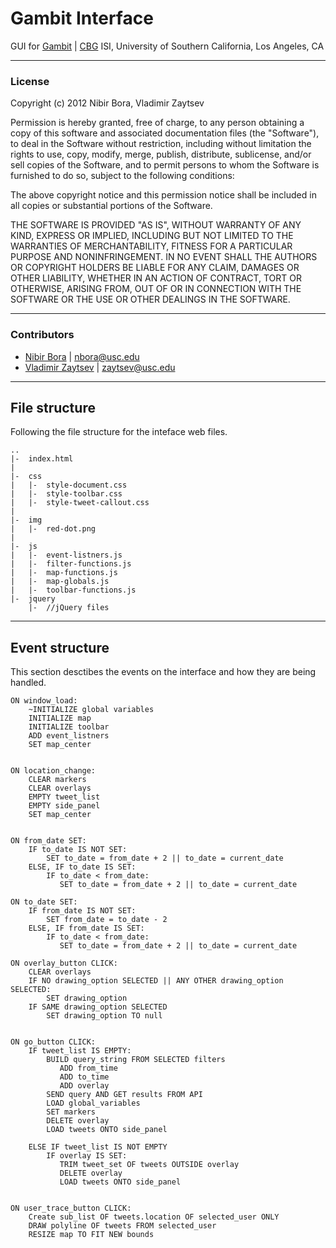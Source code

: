 # Gambit Interface

GUI for [Gambit](http://brain.isi.edu/~gambit/v2.0/index.html)
| [CBG](http://cbg.isi.edu) ISI, University of Southern California, Los Angeles, CA

---

### License

Copyright (c) 2012 Nibir Bora, Vladimir Zaytsev

Permission is hereby granted, free of charge, to any person obtaining a copy of this software and associated documentation files (the "Software"), to deal in the Software without restriction, including without limitation the rights to use, copy, modify, merge, publish, distribute, sublicense, and/or sell copies of the Software, and to permit persons to whom the Software is furnished to do so, subject to the following conditions:

The above copyright notice and this permission notice shall be included in all copies or substantial portions of the Software.

THE SOFTWARE IS PROVIDED "AS IS", WITHOUT WARRANTY OF ANY KIND, EXPRESS OR IMPLIED, INCLUDING BUT NOT LIMITED TO THE WARRANTIES OF MERCHANTABILITY, FITNESS FOR A PARTICULAR PURPOSE AND NONINFRINGEMENT. IN NO EVENT SHALL THE AUTHORS OR COPYRIGHT HOLDERS BE LIABLE FOR ANY CLAIM, DAMAGES OR OTHER LIABILITY, WHETHER IN AN ACTION OF CONTRACT, TORT OR OTHERWISE, ARISING FROM, OUT OF OR IN CONNECTION WITH THE SOFTWARE OR THE USE OR OTHER DEALINGS IN THE SOFTWARE.

---

### Contributors

* [Nibir Bora](http://nibir.me/) | <nbora@usc.edu>
* [Vladimir Zaytsev](http://zvm.me/) | <zaytsev@usc.edu>

---

## File structure

Following the file structure for the inteface web files.

	..
	|-	index.html
	|	
	|-	css
	|	|-	style-document.css
	|	|-	style-toolbar.css
	|	|-	style-tweet-callout.css
	|
	|-	img
	|	|-	red-dot.png
	|
	|-	js
	|	|-	event-listners.js
	|	|-	filter-functions.js
	|	|-	map-functions.js
	|	|-	map-globals.js
	|	|-	toolbar-functions.js
	|-	jquery
		|-	//jQuery files

---

## Event structure

This section desctibes the events on the interface and how they are being handled.

	ON window_load:
     	~INITIALIZE global variables
     	INITIALIZE map
     	INITIALIZE toolbar
     	ADD event_listners
     	SET map_center


	ON location_change:
     	CLEAR markers
     	CLEAR overlays
     	EMPTY tweet_list
     	EMPTY side_panel
     	SET map_center


    ON from_date SET:
     	IF to_date IS NOT SET:
       		SET to_date = from_date + 2 || to_date = current_date
     	ELSE, IF to_date IS SET:
          	IF to_date < from_date:
               SET to_date = from_date + 2 || to_date = current_date  

	ON to_date SET:
     	IF from_date IS NOT SET:
          	SET from_date = to_date - 2
     	ELSE, IF from_date IS SET:
          	IF to_date < from_date:
               SET to_date = from_date + 2 || to_date = current_date

	ON overlay_button CLICK:
     	CLEAR overlays
     	IF NO drawing_option SELECTED || ANY OTHER drawing_option SELECTED:
          	SET drawing_option
     	IF SAME drawing_option SELECTED
          	SET drawing_option TO null


	ON go_button CLICK:
    	IF tweet_list IS EMPTY:
          	BUILD query_string FROM SELECTED filters
               ADD from_time
               ADD to_time
               ADD overlay
          	SEND query AND GET results FROM API
          	LOAD global_variables
          	SET markers
          	DELETE overlay
          	LOAD tweets ONTO side_panel

     	ELSE IF tweet_list IS NOT EMPTY
          	IF overlay IS SET:
               TRIM tweet_set OF tweets OUTSIDE overlay
               DELETE overlay
               LOAD tweets ONTO side_panel


	ON user_trace_button CLICK:
    	Create sub_list OF tweets.location OF selected_user ONLY
     	DRAW polyline OF tweets FROM selected_user
     	RESIZE map TO FIT NEW bounds


